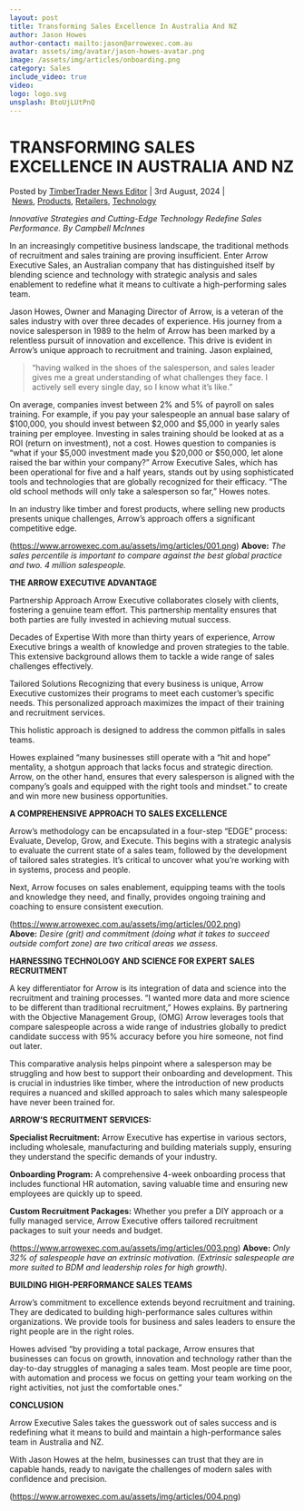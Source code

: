 ```yaml
---
layout: post
title: Transforming Sales Excellence In Australia And NZ
author: Jason Howes
author-contact: mailto:jason@arrowexec.com.au
avatar: assets/img/avatar/jason-howes-avatar.png
image: /assets/img/articles/onboarding.png
category: Sales
include_video: true
video: 
logo: logo.svg
unsplash: BtoUjLUtPnQ
---
```

# TRANSFORMING SALES EXCELLENCE IN AUSTRALIA AND NZ

Posted by [TimberTrader News Editor](https://www.timbertradernews.com/author/ttn-editor/ "Posts by TimberTrader News Editor") | 3rd August, 2024 | [News](https://www.timbertradernews.com/category/news/), [Products](https://www.timbertradernews.com/category/products/), [Retailers](https://www.timbertradernews.com/category/retailers/), [Technology](https://www.timbertradernews.com/category/technology/)

*Innovative Strategies and Cutting-Edge Technology Redefine Sales Performance. By Campbell McInnes*

In an increasingly competitive business landscape, the traditional methods of recruitment and sales training are proving insufficient. Enter Arrow Executive Sales, an Australian company that has distinguished itself by blending science and technology with strategic analysis and sales enablement to redefine what it means to cultivate a high-performing sales team.

Jason Howes, Owner and Managing Director of Arrow, is a veteran of the sales industry with over three decades of experience. His journey from a novice salesperson in 1989 to the helm of Arrow has been marked by a relentless pursuit of innovation and excellence. This drive is evident in Arrow’s unique approach to recruitment and training. Jason explained,

> “having walked in the shoes of the salesperson, and sales leader gives me a great understanding of what challenges they face. I actively sell every single day, so I know what it’s like.”

On average, companies invest between 2% and 5% of payroll on sales training. For example, if you pay your salespeople an annual base salary of $100,000, you should invest between $2,000 and $5,000 in yearly sales training per employee. Investing in sales training should be looked at as a ROI (return on investment), not a cost. Howes question to companies is “what if your $5,000 investment made you $20,000 or $50,000, let alone raised the bar within your company?” Arrow Executive Sales, which has been operational for five and a half years, stands out by using sophisticated tools and technologies that are globally recognized for their efficacy. “The old school methods will only take a salesperson so far,” Howes notes.

In an industry like timber and forest products, where selling new products presents unique challenges, Arrow’s approach offers a significant competitive edge.

(https://www.arrowexec.com.au/assets/img/articles/001.png)
**Above:** *The sales percentile is important to compare against the best global practice and two. 4 million salespeople.*



**THE ARROW EXECUTIVE ADVANTAGE**

Partnership Approach Arrow Executive collaborates closely with clients, fostering a genuine team effort. This partnership mentality ensures that both parties are fully invested in achieving mutual success.

Decades of Expertise With more than thirty years of experience, Arrow Executive brings a wealth of knowledge and proven strategies to the table. This extensive background allows them to tackle a wide range of sales challenges effectively.

Tailored Solutions Recognizing that every business is unique, Arrow Executive customizes their programs to meet each customer’s specific needs. This personalized approach maximizes the impact of their training and recruitment services.

This holistic approach is designed to address the common pitfalls in sales teams.

Howes explained “many businesses still operate with a “hit and hope” mentality, a shotgun approach that lacks focus and strategic direction. Arrow, on the other hand, ensures that every salesperson is aligned with the company’s goals and equipped with the right tools and mindset.” to create and win more new business opportunities.

**A COMPREHENSIVE APPROACH TO SALES EXCELLENCE**

Arrow’s methodology can be encapsulated in a four-step “EDGE” process: Evaluate, Develop, Grow, and Execute. This begins with a strategic analysis to evaluate the current state of a sales team, followed by the development of tailored sales strategies. It’s critical to uncover what you’re working with in systems, process and people.

Next, Arrow focuses on sales enablement, equipping teams with the tools and knowledge they need, and finally, provides ongoing training and coaching to ensure consistent execution.



(https://www.arrowexec.com.au/assets/img/articles/002.png)
**Above:** *Desire (grit) and commitment (doing what it takes to succeed outside comfort zone) are two critical areas we assess.*



**HARNESSING TECHNOLOGY AND SCIENCE FOR EXPERT SALES RECRUITMENT**

A key differentiator for Arrow is its integration of data and science into the recruitment and training processes. “I wanted more data and more science to be different than traditional recruitment,” Howes explains. By partnering with the Objective Management Group, (OMG) Arrow leverages tools that compare salespeople across a wide range of industries globally to predict candidate success with 95% accuracy before you hire someone, not find out later.

This comparative analysis helps pinpoint where a salesperson may be struggling and how best to support their onboarding and development. This is crucial in industries like timber, where the introduction of new products requires a nuanced and skilled approach to sales which many salespeople have never been trained for.

**ARROW’S RECRUITMENT SERVICES:**

**Specialist Recruitment:** Arrow Executive has expertise in various sectors, including wholesale, manufacturing and building materials supply, ensuring they understand the specific demands of your industry.

**Onboarding Program:** A comprehensive 4-week onboarding process that includes functional HR automation, saving valuable time and ensuring new employees are quickly up to speed.

**Custom Recruitment Packages:** Whether you prefer a DIY approach or a fully managed service, Arrow Executive offers tailored recruitment packages to suit your needs and budget.



(https://www.arrowexec.com.au/assets/img/articles/003.png)
**Above:** *Only 32% of salespeople have an extrinsic motivation. (Extrinsic salespeople are more suited to BDM and leadership roles for high growth).*



**BUILDING HIGH-PERFORMANCE SALES TEAMS**

Arrow’s commitment to excellence extends beyond recruitment and training. They are dedicated to building high-performance sales cultures within organizations. We provide tools for business and sales leaders to ensure the right people are in the right roles.

Howes advised “by providing a total package, Arrow ensures that businesses can focus on growth, innovation and technology rather than the day-to-day struggles of managing a sales team. Most people are time poor, with automation and process we focus on getting your team working on the right activities, not just the comfortable ones.”

**CONCLUSION**

Arrow Executive Sales takes the guesswork out of sales success and is redefining what it means to build and maintain a high-performance sales team in Australia and NZ.

With Jason Howes at the helm, businesses can trust that they are in capable hands, ready to navigate the challenges of modern sales with confidence and precision.

(https://www.arrowexec.com.au/assets/img/articles/004.png)



